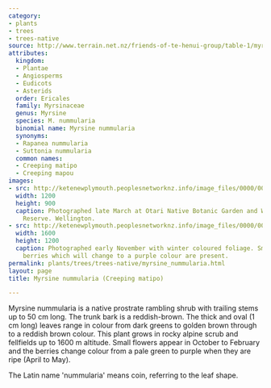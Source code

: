```yaml
---
category:
- plants
- trees
- trees-native
source: http://www.terrain.net.nz/friends-of-te-henui-group/table-1/myrsine-nummularia-creeping-matipo.html
attributes:
  kingdom:
  - Plantae
  - Angiosperms
  - Eudicots
  - Asterids
  order: Ericales
  family: Myrsinaceae
  genus: Myrsine
  species: M. nummularia
  binomial name: Myrsine nummularia
  synonyms:
  - Rapanea nummularia
  - Suttonia nummularia
  common names:
  - Creeping matipo
  - Creeping mapou
images:
- src: http://ketenewplymouth.peoplesnetworknz.info/image_files/0000/0003/4634/Myrsine_nummularia__Creeping_mapou-001.JPG
  width: 1200
  height: 900
  caption: Photographed late March at Otari Native Botanic Garden and Wilton's Bush
    Reserve. Wellington.
- src: http://ketenewplymouth.peoplesnetworknz.info/image_files/0000/0004/6899/Myrsine_nummularia-001.JPG
  width: 1600
  height: 1200
  caption: Photographed early November with winter coloured foliage. Small pale green
    berries which will change to a purple colour are present.
permalink: plants/trees/trees-native/myrsine_nummularia.html
layout: page
title: Myrsine nummularia (Creeping matipo)

---
```

Myrsine nummularia is a native prostrate rambling shrub with trailing stems up to 50 cm long. The trunk bark is a reddish-brown. The thick and oval (1 cm long) leaves range in colour from dark greens to golden brown through to a reddish brown colour. This plant grows in rocky alpine scrub and fellfields up to 1600 m altitude. Small flowers appear in October to February and the berries change colour from a pale green to purple when they are ripe (April to May).

The Latin name 'nummularia' means coin, referring to the leaf shape.
